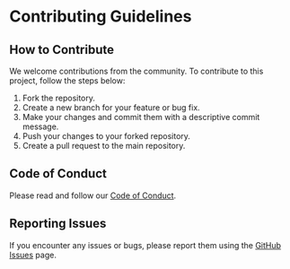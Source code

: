 # Contributing Guidelines

## How to Contribute
We welcome contributions from the community. To contribute to this project, follow the steps below:

1. Fork the repository.
2. Create a new branch for your feature or bug fix.
3. Make your changes and commit them with a descriptive commit message.
4. Push your changes to your forked repository.
5. Create a pull request to the main repository.

## Code of Conduct
Please read and follow our [Code of Conduct](CODE_OF_CONDUCT.md).

## Reporting Issues
If you encounter any issues or bugs, please report them using the [GitHub Issues](https://github.com/arulprakasht/ai-agent-platform-engineering/issues) page.